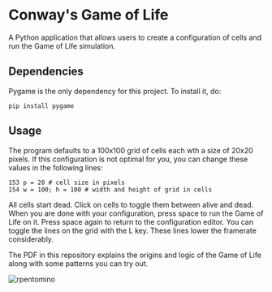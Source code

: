 # Conway's Game of Life
A Python application that allows users to create a configuration of cells and run the Game of Life simulation.

## Dependencies
Pygame is the only dependency for this project. To install it, do:
```
pip install pygame
```

## Usage
The program defaults to a 100x100 grid of cells each wth a size of 20x20 pixels. If this configuration is not optimal for you, you can change these values in the following lines:
```
153 p = 20 # cell size in pixels
154 w = 100; h = 100 # width and height of grid in cells
```

All cells start dead. Click on cells to toggle them between alive and dead. When you are done with your configuration, press space to run the Game of Life on it. Press space again to return to the configuration editor. You can toggle the lines on the grid with the L key. These lines lower the framerate considerably.

The PDF in this repository explains the origins and logic of the Game of Life along with some patterns you can try out.

![rpentomino](https://user-images.githubusercontent.com/68828123/184267000-82d710b6-d336-41ef-846d-c867074dd2f4.gif)
